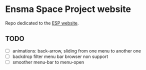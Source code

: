 # Ensma Space Project website

Repo dedicated to the [ESP website](https://esp.ensma.fr/).

## TODO
- [ ] animations: back-arrow, sliding from one menu to another one
- [ ] backdrop filter menu bar browser non support
- [ ] smoother menu-bar to menu-open